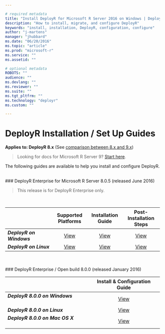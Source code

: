 ```yaml
---

# required metadata
title: "Install DeployR for Microsoft R Server 2016 on Windows | DeployR 8.x"
description: "How to install, migrate, and configure DeployR"
keywords: "install, installation, DeployR, configuration, configure"
author: "j-martens"
manager: "jhubbard"
ms.date: "06/20/2016"
ms.topic: "article"
ms.prod: "microsoft-r"
ms.service: ""
ms.assetid: ""

# optional metadata
ROBOTS: ""
audience: ""
ms.devlang: ""
ms.reviewer: ""
ms.suite: ""
ms.tgt_pltfrm: ""
ms.technology: "deployr"
ms.custom: ""

---
```


# DeployR Installation / Set Up Guides

**Applies to: DeployR 8.x**   (See [comparison between 8.x and 9.x](../rserver-whats-new.md#8vs9))

>Looking for docs for Microsoft R Server 9? [Start here](operationalize/about.md).

The following guides are available to help you install and configure DeployR.

<br />
### DeployR Enterprise for Microsoft R Server 8.0.5 (released June 2016)

>This release is for DeployR Enterprise only.
<br />

| |Supported Platforms |Installation Guide|Post-Installation Steps|
|------------------------|:----------------:|:----------------:|:----------------:|
|**_DeployR on Windows&nbsp;&nbsp;&nbsp;&nbsp;&nbsp;&nbsp;&nbsp;&nbsp;&nbsp;&nbsp;_**                 |[View](deployr-install-on-windows.md#system-requirements)|[View](deployr-install-on-windows.md)|[View](deployr-install-on-windows.md#post-installation-steps)|
|**_DeployR on Linux_**                   |[View](deployr-install-on-linux.md#system-requirements)|[View](deployr-install-on-linux.md)|[View](deployr-install-on-linux.md#post-installation-steps)|


<br />
<br />
### DeployR Enterprise / Open build 8.0.0 (released January 2016)

|        |Install & Configuration Guide|
|------------------------|:----------------:|
|**_DeployR 8.0.0 on Windows_** &nbsp;&nbsp;&nbsp;&nbsp;&nbsp;&nbsp;&nbsp;&nbsp;&nbsp;&nbsp; |[View](deployr-installing-configuring.md#installing-on-windows)|
|**_DeployR 8.0.0 on Linux_** &nbsp;&nbsp;&nbsp;&nbsp;&nbsp;&nbsp;&nbsp;&nbsp;&nbsp;&nbsp;|[View](deployr-installing-configuring.md#installing-on-linux)|
|**_DeployR 8.0.0 on Mac OS X_** &nbsp;&nbsp;&nbsp;&nbsp;&nbsp;&nbsp;&nbsp;&nbsp;&nbsp;&nbsp;|[View](deployr-installing-configuring.md#installing-on-mac-os-x)|
